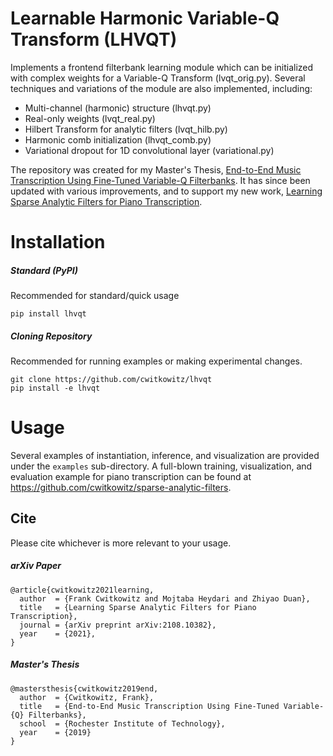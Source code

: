 # Learnable Harmonic Variable-Q Transform (LHVQT)
Implements a frontend filterbank learning module which can be initialized with complex weights for a Variable-Q Transform (lvqt_orig.py). Several techniques and variations of the module are also implemented, including:
 - Multi-channel (harmonic) structure (lhvqt.py)
 - Real-only weights (lvqt_real.py)
 - Hilbert Transform for analytic filters (lvqt_hilb.py)
 - Harmonic comb initialization (lhvqt_comb.py)
 - Variational dropout for 1D convolutional layer (variational.py)

The repository was created for my Master's Thesis, [End-to-End Music Transcription Using Fine-Tuned Variable-Q Filterbanks](https://scholarworks.rit.edu/theses/10143/).
It has since been updated with various improvements, and to support my new work, [Learning Sparse Analytic Filters for Piano Transcription](https://arxiv.org/abs/2108.10382).

# Installation
##### Standard (PyPI)
Recommended for standard/quick usage
```
pip install lhvqt
```

##### Cloning Repository
Recommended for running examples or making experimental changes.
```
git clone https://github.com/cwitkowitz/lhvqt
pip install -e lhvqt
```

# Usage
Several examples of instantiation, inference, and visualization are provided under the ```examples``` sub-directory. A full-blown training, visualization, and evaluation example for piano transcription can be found at https://github.com/cwitkowitz/sparse-analytic-filters.

## Cite
Please cite whichever is more relevant to your usage.

##### arXiv Paper
```
@article{cwitkowitz2021learning,
  author  = {Frank Cwitkowitz and Mojtaba Heydari and Zhiyao Duan},
  title   = {Learning Sparse Analytic Filters for Piano Transcription},
  journal = {arXiv preprint arXiv:2108.10382},
  year    = {2021},
}
```

##### Master's Thesis
```
@mastersthesis{cwitkowitz2019end,
  author  = {Cwitkowitz, Frank},
  title   = {End-to-End Music Transcription Using Fine-Tuned Variable-{Q} Filterbanks},
  school  = {Rochester Institute of Technology},
  year    = {2019}
}
```

